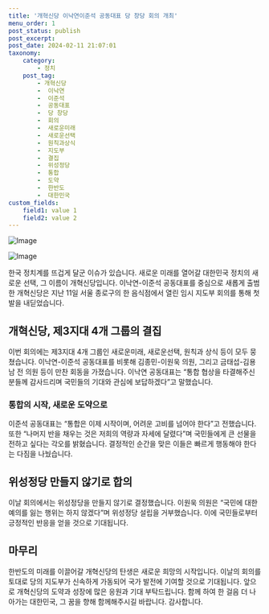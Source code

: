 ```yaml
---
title: '개혁신당 이낙연이준석 공동대표 당 창당 회의 개최'
menu_order: 1
post_status: publish
post_excerpt: 
post_date: 2024-02-11 21:07:01
taxonomy:
    category:
        - 정치
    post_tag:
        - 개혁신당
        -  이낙연
        -  이준석
        -  공동대표
        -  당 창당
        -  회의
        -  새로운미래
        -  새로운선택
        -  원칙과상식
        -  지도부
        -  결집
        -  위성정당
        -  통합
        -  도약
        -  한반도
        -  대한민국
custom_fields:
    field1: value 1
    field2: value 2
---
```


![Image](https://imgnews.pstatic.net/image/023/2024/02/11/0003816137_001_20240211204001083.jpg?type=w647)

![Image](https://imgnews.pstatic.net/image/023/2024/02/11/0003816137_002_20240211204001147.jpg?type=w647)

한국 정치계를 뜨겁게 달군 이슈가 있습니다. 새로운 미래를 열어갈 대한민국 정치의 새로운 선택, 그 이름이 개혁신당입니다. 이낙연-이준석 공동대표를 중심으로 새롭게 출범한 개혁신당은 지난 11일 서울 종로구의 한 음식점에서 열린 임시 지도부 회의를 통해 첫 발을 내딛었습니다.
## 개혁신당, 제3지대 4개 그룹의 결집
이번 회의에는 제3지대 4개 그룹인 새로운미래, 새로운선택, 원칙과 상식 등이 모두 뭉쳤습니다. 이낙연-이준석 공동대표를 비롯해 김종민-이원욱 의원, 그리고 금태섭-김용남 전 의원 등이 만찬 회동을 가졌습니다. 이낙연 공동대표는 “통합 협상을 타결해주신 분들께 감사드리며 국민들의 기대와 관심에 보답하겠다”고 말했습니다.
### 통합의 시작, 새로운 도약으로
이준석 공동대표는 “통합은 이제 시작이며, 어려운 고비를 넘어야 한다”고 전했습니다. 또한 “나머지 반을 채우는 것은 저희의 역량과 자세에 달렸다”며 국민들에게 큰 선물을 전하고 싶다는 각오를 밝혔습니다. 결정적인 순간을 맞은 이들은 빠르게 행동해야 한다는 다짐을 나눴습니다.
## 위성정당 만들지 않기로 합의
이날 회의에서는 위성정당을 만들지 않기로 결정했습니다. 이원욱 의원은 “국민에 대한 예의를 잃는 행위는 하지 않겠다”며 위성정당 설립을 거부했습니다. 이에 국민들로부터 긍정적인 반응을 얻을 것으로 기대됩니다.
## 마무리
한반도의 미래를 이끌어갈 개혁신당의 탄생은 새로운 희망의 시작입니다. 이날의 회의를 토대로 당의 지도부가 신속하게 가동되어 국가 발전에 기여할 것으로 기대됩니다. 앞으로 개혁신당의 도약과 성장에 많은 응원과 기대 부탁드립니다. 함께 하여 한 걸음 더 나아가는 대한민국, 그 꿈을 향해 함께해주시길 바랍니다. 감사합니다.
